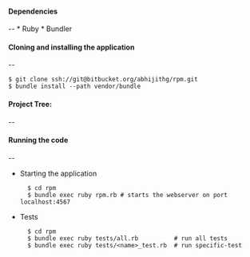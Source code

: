#### Dependencies
--
	* Ruby
	* Bundler

#### Cloning and installing the application
--

	$ git clone ssh://git@bitbucket.org/abhijithg/rpm.git
	$ bundle install --path vendor/bundle

#### Project Tree:
--


#### Running the code
--

* Starting the application

		$ cd rpm
		$ bundle exec ruby rpm.rb # starts the webserver on port localhost:4567

* Tests

		$ cd rpm
		$ bundle exec ruby tests/all.rb          # run all tests
		$ bundle exec ruby tests/<name>_test.rb  # run specific-test
